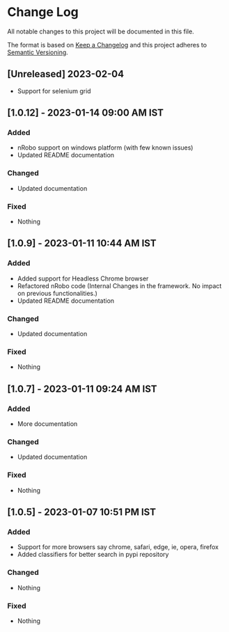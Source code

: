 
# Change Log
All notable changes to this project will be documented in this file.
 
The format is based on [Keep a Changelog](http://keepachangelog.com/)
and this project adheres to [Semantic Versioning](http://semver.org/).
 
## [Unreleased] 2023-02-04
 
- Support for selenium grid

## [1.0.12] - 2023-01-14 09:00 AM IST
### Added
- nRobo support on windows platform (with few known issues)
- Updated README documentation
### Changed
- Updated documentation
### Fixed
- Nothing 

## [1.0.9] - 2023-01-11 10:44 AM IST
### Added
- Added support for Headless Chrome browser
- Refactored nRobo code (Internal Changes in the framework. No impact on previous functionalities.)
- Updated README documentation
### Changed
- Updated documentation
### Fixed
- Nothing 

## [1.0.7] - 2023-01-11 09:24 AM IST
### Added
- More documentation
### Changed
- Updated documentation
### Fixed
- Nothing 

## [1.0.5] - 2023-01-07 10:51 PM IST

### Added
- Support for more browsers say chrome, safari, edge, ie, opera, firefox
- Added classifiers for better search in pypi repository
### Changed
- Nothing
### Fixed
- Nothing  